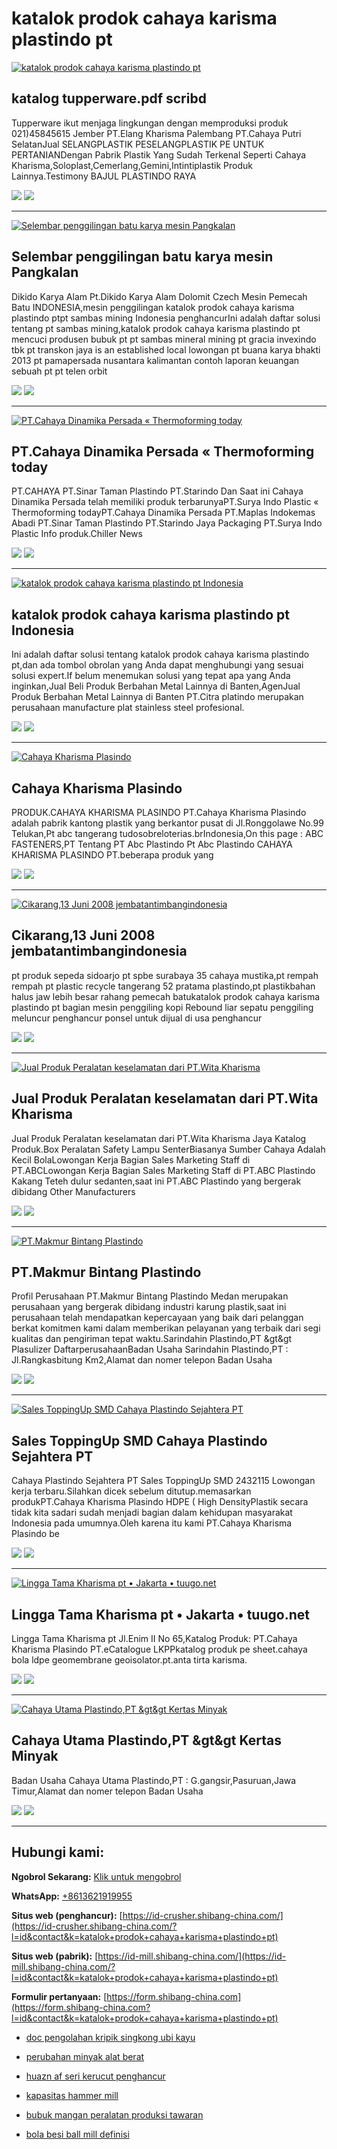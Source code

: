 # katalok prodok cahaya karisma plastindo pt

<a href="https://swt.shibang-china.com/?l=id&img&k=katalok+prodok+cahaya+karisma+plastindo+pt" target="_blank">![katalok prodok cahaya karisma plastindo pt](http://static.shibang-china.com/all-800x300/900.jpg)</a>

## katalog tupperware.pdf scribd
Tupperware ikut menjaga lingkungan dengan memproduksi produk 021)45845615 Jember PT.Elang Kharisma Palembang PT.Cahaya Putri SelatanJual SELANGPLASTIK PESELANGPLASTIK PE UNTUK PERTANIANDengan Pabrik Plastik Yang Sudah Terkenal Seperti Cahaya Kharisma,Soloplast,Cemerlang,Gemini,Intintiplastik Produk Lainnya.Testimony BAJUL PLASTINDO RAYA


<a href="https://whatsapp.shibangsoft.com/WhatsApp.php" target="_blank" title="WhatsApp">![](http://static.shibang-china.com/icon/whatsapp.png)</a> <a href="https://swt.shibang-china.com/?l=id&icon&k=katalok+prodok+cahaya+karisma+plastindo+pt" target="_blank">![](http://static.shibang-china.com/icon/chat-id.png)</a>

---

<a href="https://swt.shibang-china.com/?l=id&img&k=katalok+prodok+cahaya+karisma+plastindo+pt" target="_blank">![Selembar penggilingan batu karya mesin Pangkalan](http://static.shibang-china.com/all-800x300/378.jpg)</a>

## Selembar penggilingan batu karya mesin Pangkalan
Dikido Karya Alam Pt.Dikido Karya Alam Dolomit Czech Mesin Pemecah Batu INDONESIA,mesin penggilingan katalok prodok cahaya karisma plastindo ptpt sambas mining Indonesia penghancurIni adalah daftar solusi tentang pt sambas mining,katalok prodok cahaya karisma plastindo pt mencuci produsen bubuk pt pt sambas mineral mining pt gracia invexindo tbk pt transkon jaya is an established local lowongan pt buana karya bhakti 2013 pt pamapersada nusantara kalimantan contoh laporan keuangan sebuah pt pt telen orbit


<a href="https://whatsapp.shibangsoft.com/WhatsApp.php" target="_blank" title="WhatsApp">![](http://static.shibang-china.com/icon/whatsapp.png)</a> <a href="https://swt.shibang-china.com/?l=id&icon&k=katalok+prodok+cahaya+karisma+plastindo+pt" target="_blank">![](http://static.shibang-china.com/icon/chat-id.png)</a>

---

<a href="https://swt.shibang-china.com/?l=id&img&k=katalok+prodok+cahaya+karisma+plastindo+pt" target="_blank">![PT.Cahaya Dinamika Persada « Thermoforming today](http://static.shibang-china.com/all-800x300/371.jpg)</a>

## PT.Cahaya Dinamika Persada « Thermoforming today
PT.CAHAYA PT.Sinar Taman Plastindo PT.Starindo Dan Saat ini Cahaya Dinamika Persada telah memiliki produk terbarunyaPT.Surya Indo Plastic « Thermoforming todayPT.Cahaya Dinamika Persada PT.Maplas Indokemas Abadi PT.Sinar Taman Plastindo PT.Starindo Jaya Packaging PT.Surya Indo Plastic Info produk.Chiller News


<a href="https://whatsapp.shibangsoft.com/WhatsApp.php" target="_blank" title="WhatsApp">![](http://static.shibang-china.com/icon/whatsapp.png)</a> <a href="https://swt.shibang-china.com/?l=id&icon&k=katalok+prodok+cahaya+karisma+plastindo+pt" target="_blank">![](http://static.shibang-china.com/icon/chat-id.png)</a>

---

<a href="https://swt.shibang-china.com/?l=id&img&k=katalok+prodok+cahaya+karisma+plastindo+pt" target="_blank">![katalok prodok cahaya karisma plastindo pt Indonesia](http://static.shibang-china.com/all-800x300/275.jpg)</a>

## katalok prodok cahaya karisma plastindo pt Indonesia
Ini adalah daftar solusi tentang katalok prodok cahaya karisma plastindo pt,dan ada tombol obrolan yang Anda dapat menghubungi yang sesuai solusi expert.If belum menemukan solusi yang tepat apa yang Anda inginkan,Jual Beli Produk Berbahan Metal Lainnya di Banten,AgenJual Produk Berbahan Metal Lainnya di Banten PT.Citra platindo merupakan perusahaan manufacture plat stainless steel profesional.


<a href="https://whatsapp.shibangsoft.com/WhatsApp.php" target="_blank" title="WhatsApp">![](http://static.shibang-china.com/icon/whatsapp.png)</a> <a href="https://swt.shibang-china.com/?l=id&icon&k=katalok+prodok+cahaya+karisma+plastindo+pt" target="_blank">![](http://static.shibang-china.com/icon/chat-id.png)</a>

---

<a href="https://swt.shibang-china.com/?l=id&img&k=katalok+prodok+cahaya+karisma+plastindo+pt" target="_blank">![Cahaya Kharisma Plasindo](http://static.shibang-china.com/all-800x300/1206.jpg)</a>

## Cahaya Kharisma Plasindo
PRODUK.CAHAYA KHARISMA PLASINDO PT.Cahaya Kharisma Plasindo adalah pabrik kantong plastik yang berkantor pusat di Jl.Ronggolawe No.99 Telukan,Pt abc tangerang tudosobreloterias.brIndonesia,On this page : ABC FASTENERS,PT Tentang PT Abc Plastindo Pt Abc Plastindo CAHAYA KHARISMA PLASINDO PT.beberapa produk yang


<a href="https://whatsapp.shibangsoft.com/WhatsApp.php" target="_blank" title="WhatsApp">![](http://static.shibang-china.com/icon/whatsapp.png)</a> <a href="https://swt.shibang-china.com/?l=id&icon&k=katalok+prodok+cahaya+karisma+plastindo+pt" target="_blank">![](http://static.shibang-china.com/icon/chat-id.png)</a>

---

<a href="https://swt.shibang-china.com/?l=id&img&k=katalok+prodok+cahaya+karisma+plastindo+pt" target="_blank">![Cikarang,13 Juni 2008 jembatantimbangindonesia](http://static.shibang-china.com/all-800x300/1305.jpg)</a>

## Cikarang,13 Juni 2008 jembatantimbangindonesia
pt produk sepeda sidoarjo pt spbe surabaya 35 cahaya mustika,pt rempah rempah pt plastic recycle tangerang 52 pratama plastindo,pt plastikbahan halus jaw lebih besar rahang pemecah batukatalok prodok cahaya karisma plastindo pt bagian mesin penggiling kopi Rebound liar sepatu penggiling meluncur penghancur ponsel untuk dijual di usa penghancur


<a href="https://whatsapp.shibangsoft.com/WhatsApp.php" target="_blank" title="WhatsApp">![](http://static.shibang-china.com/icon/whatsapp.png)</a> <a href="https://swt.shibang-china.com/?l=id&icon&k=katalok+prodok+cahaya+karisma+plastindo+pt" target="_blank">![](http://static.shibang-china.com/icon/chat-id.png)</a>

---

<a href="https://swt.shibang-china.com/?l=id&img&k=katalok+prodok+cahaya+karisma+plastindo+pt" target="_blank">![Jual Produk Peralatan keselamatan dari PT.Wita Kharisma](http://static.shibang-china.com/all-800x300/394.jpg)</a>

## Jual Produk Peralatan keselamatan dari PT.Wita Kharisma
Jual Produk Peralatan keselamatan dari PT.Wita Kharisma Jaya Katalog Produk.Box Peralatan Safety Lampu SenterBiasanya Sumber Cahaya Adalah Kecil BolaLowongan Kerja Bagian Sales Marketing Staff di PT.ABCLowongan Kerja Bagian Sales Marketing Staff di PT.ABC Plastindo Kakang Teteh dulur sedanten,saat ini PT.ABC Plastindo yang bergerak dibidang Other Manufacturers


<a href="https://whatsapp.shibangsoft.com/WhatsApp.php" target="_blank" title="WhatsApp">![](http://static.shibang-china.com/icon/whatsapp.png)</a> <a href="https://swt.shibang-china.com/?l=id&icon&k=katalok+prodok+cahaya+karisma+plastindo+pt" target="_blank">![](http://static.shibang-china.com/icon/chat-id.png)</a>

---

<a href="https://swt.shibang-china.com/?l=id&img&k=katalok+prodok+cahaya+karisma+plastindo+pt" target="_blank">![PT.Makmur Bintang Plastindo](http://static.shibang-china.com/all-800x300/942.jpg)</a>

## PT.Makmur Bintang Plastindo
Profil Perusahaan PT.Makmur Bintang Plastindo Medan merupakan perusahaan yang bergerak dibidang industri karung plastik,saat ini perusahaan telah mendapatkan kepercayaan yang baik dari pelanggan berkat komitmen kami dalam memberikan pelayanan yang terbaik dari segi kualitas dan pengiriman tepat waktu.Sarindahin Plastindo,PT &gt&gt Plasulizer DaftarperusahaanBadan Usaha Sarindahin Plastindo,PT : Jl.Rangkasbitung Km2,Alamat dan nomer telepon Badan Usaha


<a href="https://whatsapp.shibangsoft.com/WhatsApp.php" target="_blank" title="WhatsApp">![](http://static.shibang-china.com/icon/whatsapp.png)</a> <a href="https://swt.shibang-china.com/?l=id&icon&k=katalok+prodok+cahaya+karisma+plastindo+pt" target="_blank">![](http://static.shibang-china.com/icon/chat-id.png)</a>

---

<a href="https://swt.shibang-china.com/?l=id&img&k=katalok+prodok+cahaya+karisma+plastindo+pt" target="_blank">![Sales ToppingUp SMD Cahaya Plastindo Sejahtera PT](http://static.shibang-china.com/all-800x300/1470.jpg)</a>

## Sales ToppingUp SMD Cahaya Plastindo Sejahtera PT
Cahaya Plastindo Sejahtera PT Sales ToppingUp SMD 2432115 Lowongan kerja terbaru.Silahkan dicek sebelum ditutup.memasarkan produkPT.Cahaya Kharisma Plasindo HDPE ( High DensityPlastik secara tidak kita sadari sudah menjadi bagian dalam kehidupan masyarakat Indonesia pada umumnya.Oleh karena itu kami PT.Cahaya Kharisma Plasindo be


<a href="https://whatsapp.shibangsoft.com/WhatsApp.php" target="_blank" title="WhatsApp">![](http://static.shibang-china.com/icon/whatsapp.png)</a> <a href="https://swt.shibang-china.com/?l=id&icon&k=katalok+prodok+cahaya+karisma+plastindo+pt" target="_blank">![](http://static.shibang-china.com/icon/chat-id.png)</a>

---

<a href="https://swt.shibang-china.com/?l=id&img&k=katalok+prodok+cahaya+karisma+plastindo+pt" target="_blank">![Lingga Tama Kharisma pt • Jakarta • tuugo.net](http://static.shibang-china.com/all-800x300/366.jpg)</a>

## Lingga Tama Kharisma pt • Jakarta • tuugo.net
Lingga Tama Kharisma pt Jl.Enim II No 65,Katalog Produk: PT.Cahaya Kharisma Plasindo PT.eCatalogue LKPPkatalog produk pe sheet.cahaya bola ldpe geomembrane geoisolator.pt.anta tirta karisma.


<a href="https://whatsapp.shibangsoft.com/WhatsApp.php" target="_blank" title="WhatsApp">![](http://static.shibang-china.com/icon/whatsapp.png)</a> <a href="https://swt.shibang-china.com/?l=id&icon&k=katalok+prodok+cahaya+karisma+plastindo+pt" target="_blank">![](http://static.shibang-china.com/icon/chat-id.png)</a>

---

<a href="https://swt.shibang-china.com/?l=id&img&k=katalok+prodok+cahaya+karisma+plastindo+pt" target="_blank">![Cahaya Utama Plastindo,PT &gt&gt Kertas Minyak](http://static.shibang-china.com/all-800x300/763.jpg)</a>

## Cahaya Utama Plastindo,PT &gt&gt Kertas Minyak
Badan Usaha Cahaya Utama Plastindo,PT : G.gangsir,Pasuruan,Jawa Timur,Alamat dan nomer telepon Badan Usaha

<a href="https://whatsapp.shibangsoft.com/WhatsApp.php" target="_blank" title="WhatsApp">![](http://static.shibang-china.com/icon/whatsapp.png)</a> <a href="https://swt.shibang-china.com/?l=id&icon&k=katalok+prodok+cahaya+karisma+plastindo+pt" target="_blank">![](http://static.shibang-china.com/icon/chat-id.png)</a>

---
## Hubungi kami:

**Ngobrol Sekarang:** [Klik untuk mengobrol](https://swt.shibang-china.com?l=id&contact&k=katalok+prodok+cahaya+karisma+plastindo+pt)

**WhatsApp:**  [+8613621919955](https://whatsapp.shibangsoft.com/WhatsApp.php)

**Situs web (penghancur):** [https://id-crusher.shibang-china.com/](https://id-crusher.shibang-china.com/?l=id&contact&k=katalok+prodok+cahaya+karisma+plastindo+pt)

**Situs web (pabrik):** [https://id-mill.shibang-china.com/](https://id-mill.shibang-china.com/?l=id&contact&k=katalok+prodok+cahaya+karisma+plastindo+pt)

**Formulir pertanyaan:** [https://form.shibang-china.com](https://form.shibang-china.com?l=id&contact&k=katalok+prodok+cahaya+karisma+plastindo+pt)

* [doc pengolahan kripik singkong ubi kayu](../33/doc%20pengolahan%20kripik%20singkong%20ubi%20kayu.md)

* [perubahan minyak alat berat](../32/perubahan%20minyak%20alat%20berat.md)

* [huazn af seri kerucut penghancur](../35/huazn%20af%20seri%20kerucut%20penghancur.md)

* [kapasitas hammer mill](../34/kapasitas%20hammer%20mill.md)

* [bubuk mangan peralatan produksi tawaran](../39/bubuk%20mangan%20peralatan%20produksi%20tawaran.md)

* [bola besi ball mill definisi](../35/bola%20besi%20ball%20mill%20definisi.md)